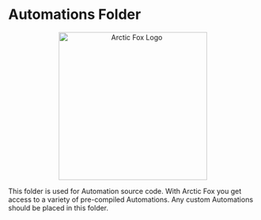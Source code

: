 # Automations Folder
<p align="center">
    <img src="https://icii.io/wp-content/uploads/2023/02/New-Arctic-Fox-Logo.Blue_.C.svg" alt="Arctic Fox Logo" style="width:300px;"/>
</p>

This folder is used for Automation source code. With Arctic Fox you get access to a variety of pre-compiled Automations. Any custom Automations should be placed in this folder.